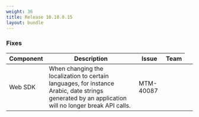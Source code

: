 ```yaml
---
weight: 36
title: Release 10.10.0.15
layout: bundle
---
```


<!--10.10.0.14 - 10.10.0.15-->


### Fixes
<div><table ><colgroup>
<col style="width: 15%;"><col style="width: 59%;"><col style="width: 15%;"><col style="width: 5%;"><col style="width: 10%;"></colgroup>
<thead><tr>
<th>
Component</th>
<th>
Description</th>
<th>
Issue</th>
<th>
Team</th>
</tr>
</thead><tbody><tr>
<td>
Web SDK</td>
<td> When changing the localization to certain languages, for instance Arabic, date strings generated by an application will no longer break API calls.</td>
<td>
MTM-40087</td>
</tr>
</tbody></table></div>
